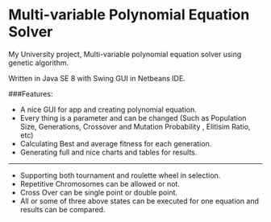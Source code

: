 # Multi-variable Polynomial Equation Solver

My University project, Multi-variable polynomial equation solver using genetic algorithm.

Written in Java SE 8 with Swing GUI in Netbeans IDE.

###Features:
- A nice GUI for app and creating polynomial equation.
- Every thing is a parameter and can be changed 
(Such as Population Size, Generations, Crossover and Mutation Probability , Elitisim Ratio, etc)
- Calculating Best and average fitness for each generation.
- Generating full and nice charts and tables for results.

***

- Supporting both tournament and roulette wheel in selection.
- Repetitive Chromosomes can be allowed or not.
- Cross Over can be single point or double point.
- All or some of three above states can be executed for one equation and results can be compared.
